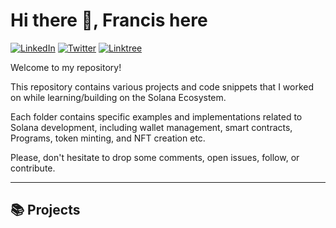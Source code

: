 # Hi there 👋, Francis here 
[![LinkedIn](https://img.shields.io/badge/LinkedIn-%230077B5.svg?logo=linkedin&logoColor=white)](https://www.linkedin.com/in/francis-codex-a84b68247/) [![Twitter](https://img.shields.io/badge/Twitter-%231DA1F2.svg?logo=Twitter&logoColor=white)](https://twitter.com/francis_codex) [![Linktree](https://img.shields.io/badge/Linktree-%23000000.svg?logo=linktree&logoColor=white)](https://linktr.ee/franciscodex) 


Welcome to my repository!

This repository contains various projects and code snippets that I worked on while learning/building on the Solana Ecosystem.

Each folder contains specific examples and implementations related to Solana development, including wallet management, smart contracts, Programs, token minting, and NFT creation etc.

Please, don't hesitate to drop some comments, open issues, follow, or contribute.

---
##  📚 Projects

